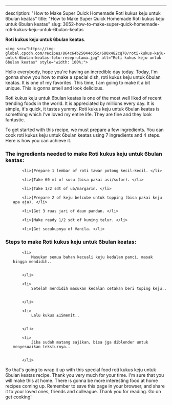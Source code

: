 ---
description: "How to Make Super Quick Homemade Roti kukus keju untuk 6bulan keatas"
title: "How to Make Super Quick Homemade Roti kukus keju untuk 6bulan keatas"
slug: 3052-how-to-make-super-quick-homemade-roti-kukus-keju-untuk-6bulan-keatas

<p>
	<strong>Roti kukus keju untuk 6bulan keatas</strong>. 
	
</p>
<p>
	
	<img src="https://img-global.cpcdn.com/recipes/864c64b25044c05c/680x482cq70/roti-kukus-keju-untuk-6bulan-keatas-foto-resep-utama.jpg" alt="Roti kukus keju untuk 6bulan keatas" style="width: 100%;">
	
	
</p>
<p>
	Hello everybody, hope you're having an incredible day today. Today, I'm gonna show you how to make a special dish, roti kukus keju untuk 6bulan keatas. It is one of my favorites. This time, I am going to make it a bit unique. This is gonna smell and look delicious.
</p>
	
<p>
	Roti kukus keju untuk 6bulan keatas is one of the most well liked of recent trending foods in the world. It is appreciated by millions every day. It is simple, it's quick, it tastes yummy. Roti kukus keju untuk 6bulan keatas is something which I've loved my entire life. They are fine and they look fantastic.
</p>
<p>
	
</p>

<p>
To get started with this recipe, we must prepare a few ingredients. You can cook roti kukus keju untuk 6bulan keatas using 7 ingredients and 4 steps. Here is how you can achieve it.
</p>

<h3>The ingredients needed to make Roti kukus keju untuk 6bulan keatas:</h3>

<ol>
	
		<li>{Prepare 1 lembar of roti tawar potong kecil-kecil. </li>
	
		<li>{Take 60 ml of susu (bisa pakai asi/sufor). </li>
	
		<li>{Take 1/2 sdt of ub/margarin. </li>
	
		<li>{Prepare 2 of keju belcube untuk topping (bisa pakai keju apa aja). </li>
	
		<li>{Get 3 ruas jari of daun pandan. </li>
	
		<li>{Make ready 1/2 sdt of kuning telur. </li>
	
		<li>{Get secukupnya of Vanila. </li>
	
</ol>
<p>
	
</p>

<h3>Steps to make Roti kukus keju untuk 6bulan keatas:</h3>

<ol>
	
		<li>
			Masukan semua bahan kecuali keju kedalam panci, masak hingga mendidih..
			
			
		</li>
	
		<li>
			Setelah mendidih masukan kedalan cetakan beri toping keju..
			
			
		</li>
	
		<li>
			Lalu kukus ±15menit..
			
			
		</li>
	
		<li>
			Jika sudah matang sajikan, bisa jga diblender untuk menyesuaikan teksturnya..
			
			
		</li>
	
</ol>

<p>
	
</p>

<p>
	So that's going to wrap it up with this special food roti kukus keju untuk 6bulan keatas recipe. Thank you very much for your time. I'm sure that you will make this at home. There is gonna be more interesting food at home recipes coming up. Remember to save this page in your browser, and share it to your loved ones, friends and colleague. Thank you for reading. Go on get cooking!
</p>
